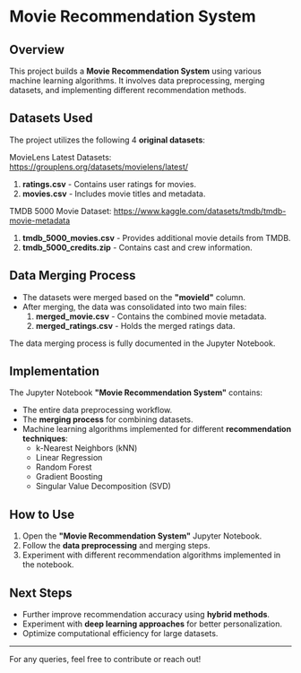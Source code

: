 # Movie Recommendation System

## **Overview**
This project builds a **Movie Recommendation System** using various machine learning algorithms. It involves data preprocessing, merging datasets, and implementing different recommendation methods.

## **Datasets Used**
The project utilizes the following 4 **original datasets**:

MovieLens Latest Datasets: https://grouplens.org/datasets/movielens/latest/
1. **ratings.csv** - Contains user ratings for movies.
2. **movies.csv** - Includes movie titles and metadata.

TMDB 5000 Movie Dataset: https://www.kaggle.com/datasets/tmdb/tmdb-movie-metadata
1. **tmdb_5000_movies.csv** - Provides additional movie details from TMDB.
2. **tmdb_5000_credits.zip** - Contains cast and crew information.

## **Data Merging Process**
- The datasets were merged based on the **"movieId"** column.
- After merging, the data was consolidated into two main files:
  1. **merged_movie.csv** - Contains the combined movie metadata.
  2. **merged_ratings.csv** - Holds the merged ratings data.

The data merging process is fully documented in the Jupyter Notebook.

## **Implementation**
The Jupyter Notebook **"Movie Recommendation System"** contains:
- The entire data preprocessing workflow.
- The **merging process** for combining datasets.
- Machine learning algorithms implemented for different **recommendation techniques**:
	- k-Nearest Neighbors (kNN)
	- Linear Regression
	- Random Forest
	- Gradient Boosting
	- Singular Value Decomposition (SVD)


## **How to Use**
1. Open the **"Movie Recommendation System"** Jupyter Notebook.
2. Follow the **data preprocessing** and merging steps.
3. Experiment with different recommendation algorithms implemented in the notebook.

## **Next Steps**
- Further improve recommendation accuracy using **hybrid methods**.
- Experiment with **deep learning approaches** for better personalization.
- Optimize computational efficiency for large datasets.

---
For any queries, feel free to contribute or reach out!


